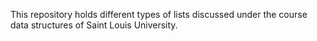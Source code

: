 This repository holds different types of lists discussed under the course data structures of Saint Louis University.
